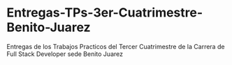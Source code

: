 # Entregas-TPs-3er-Cuatrimestre-Benito-Juarez
Entregas de los Trabajos Practicos del Tercer Cuatrimestre de la Carrera de Full Stack Developer sede Benito Juarez
